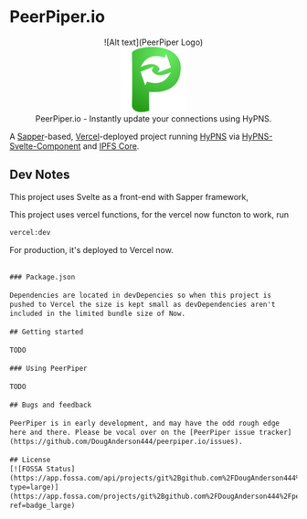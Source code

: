 # PeerPiper.io

<p align="center">
![Alt text](PeerPiper Logo)<br/><img src="https://raw.githubusercontent.com/DougAnderson444/peerpiper.io/master/static/apple-icon-114x114.png">
<br/>
PeerPiper.io - Instantly update your connections using HyPNS.
</p>

A [Sapper](https://github.com/sveltejs/sapper)-based, [Vercel](https://vercel.com/)-deployed project running [HyPNS](https://github.com/DougAnderson444/HyPNS) via [HyPNS-Svelte-Component](https://github.com/DougAnderson444/HyPNS-Svelte-Component) and [IPFS Core](https://www.npmjs.com/package/ipfs-core).

## Dev Notes

This project uses Svelte as a front-end with Sapper  framework,  

This project uses vercel functions, for the vercel now functon to work, run
```bash
vercel:dev
```

For production, it's deployed to Vercel now.

```

### Package.json

Dependencies are located in devDepencies so when this project is pushed to Vercel the size is kept small as devDependencies aren't included in the limited bundle size of Now.

## Getting started

TODO

### Using PeerPiper

TODO

## Bugs and feedback

PeerPiper is in early development, and may have the odd rough edge here and there. Please be vocal over on the [PeerPiper issue tracker](https://github.com/DougAnderson444/peerpiper.io/issues).

## License
[![FOSSA Status](https://app.fossa.com/api/projects/git%2Bgithub.com%2FDougAnderson444%2Fpeerpiper.io.svg?type=large)](https://app.fossa.com/projects/git%2Bgithub.com%2FDougAnderson444%2Fpeerpiper.io?ref=badge_large)